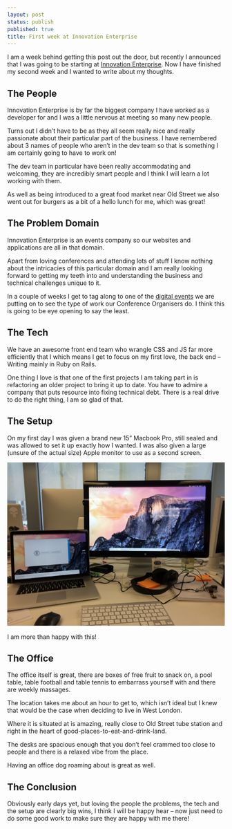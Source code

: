 ```yaml
---
layout: post
status: publish
published: true
title: First week at Innovation Enterprise
---
```


I am a week behind getting this post out the door, but recently I announced that I was going to be starting at [Innovation Enterprise](/innovation-enterprise/). Now I have finished my second week and I wanted to write about my thoughts.

## The People

Innovation Enterprise is by far the biggest company I have worked  as a developer for and I was a little nervous at meeting so many new people.

Turns out I didn’t have to be as they all seem really nice and really passionate about their particular part of the business. I have remembered about 3 names of people who aren’t in the dev team so that is something I am certainly going to have to work on!

The dev team in particular have been really accommodating and welcoming, they are incredibly smart people and I think I will learn a lot working with them.

As well as being introduced to a great food market near Old Street we also went out for burgers as a bit of a hello lunch for me, which was great!

## The Problem Domain

Innovation Enterprise is an events company so our websites and applications are all in that domain.

Apart from loving conferences and attending lots of stuff I know nothing about the intricacies of this particular domain and I am really looking forward to getting my teeth into and understanding the business and technical challenges unique to it.

In a couple of weeks I get to tag along to one of the [digital events](http://theinnovationenterprise.com/summits/chief-digital-officer-summit-london-2015) we are putting on to see the type of work our Conference Organisers do. I think this is going to be eye opening to say the least.

## The Tech

We have an awesome front end team who wrangle CSS and JS far more efficiently that I which means I get to focus on my first love, the back end – Writing mainly in Ruby on Rails.

One thing I love is that one of the first projects I am taking part in is refactoring an older project to bring it up to date. You have to admire a company that puts resource into fixing technical debt. There is a real drive to do the right thing, I am so glad of that.

## The Setup

On my first day I was given a brand new 15” Macbook Pro, still sealed and was allowed to set it up exactly how I wanted. I was also given a large (unsure of the actual size) Apple monitor to use as a second screen.

![Innovation Enterprise Setup](/img/innovation-enterprise-setup.jpg)

I am more than happy with this!

## The Office

The office itself is great, there are boxes of free fruit to snack on, a pool table, table football and table tennis to embarrass yourself with and there are weekly massages.

The location takes me about an hour to get to, which isn’t ideal but I knew that would be the case when deciding to live in West London.

Where it is situated at is amazing, really close to Old Street tube station and right in the heart of good-places-to-eat-and-drink-land.

The desks are spacious enough that you don’t feel crammed too close to people and there is a relaxed vibe from the place. 

Having an office dog roaming about is great as well.

## The Conclusion

Obviously early days yet, but loving the people the problems, the tech and the setup are clearly big wins, I think I will be happy hear – now just need to do some good work to make sure they are happy with me there!